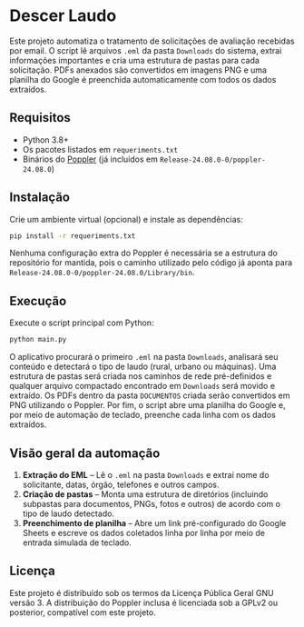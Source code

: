 # Descer Laudo

Este projeto automatiza o tratamento de solicitações de avaliação recebidas por
email. O script lê arquivos `.eml` da pasta `Downloads` do sistema, extrai
informações importantes e cria uma estrutura de pastas para cada solicitação.
PDFs anexados são convertidos em imagens PNG e uma planilha do Google é
preenchida automaticamente com todos os dados extraídos.

## Requisitos

- Python 3.8+
- Os pacotes listados em `requeriments.txt`
- Binários do [Poppler](https://poppler.freedesktop.org/) (já incluídos em
  `Release-24.08.0-0/poppler-24.08.0`)

## Instalação

Crie um ambiente virtual (opcional) e instale as dependências:

```bash
pip install -r requeriments.txt
```

Nenhuma configuração extra do Poppler é necessária se a estrutura do repositório
for mantida, pois o caminho utilizado pelo código já aponta para
`Release-24.08.0-0/poppler-24.08.0/Library/bin`.

## Execução

Execute o script principal com Python:

```bash
python main.py
```

O aplicativo procurará o primeiro `.eml` na pasta `Downloads`, analisará seu
conteúdo e detectará o tipo de laudo (rural, urbano ou máquinas). Uma estrutura
de pastas será criada nos caminhos de rede pré-definidos e qualquer arquivo
compactado encontrado em `Downloads` será movido e extraído. Os PDFs dentro da
pasta `DOCUMENTOS` criada serão convertidos em PNG utilizando o Poppler. Por
fim, o script abre uma planilha do Google e, por meio de automação de teclado,
preenche cada linha com os dados extraídos.

## Visão geral da automação

1. **Extração do EML** – Lê o `.eml` na pasta `Downloads` e extrai nome do
   solicitante, datas, órgão, telefones e outros campos.
2. **Criação de pastas** – Monta uma estrutura de diretórios (incluindo
   subpastas para documentos, PNGs, fotos e outros) de acordo com o tipo de
   laudo detectado.
3. **Preenchimento de planilha** – Abre um link pré-configurado do Google Sheets
   e escreve os dados coletados linha por linha por meio de entrada simulada de
   teclado.

## Licença

Este projeto é distribuído sob os termos da Licença Pública Geral GNU versão 3.
A distribuição do Poppler inclusa é licenciada sob a GPLv2 ou posterior,
compatível com este projeto.
